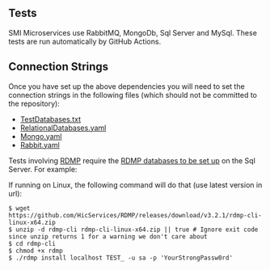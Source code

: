## Tests

SMI Microservices use RabbitMQ, MongoDb, Sql Server and MySql. These tests are run automatically by GitHub Actions.

## Connection Strings

Once you have set up the above dependencies you will need to set the connection strings in the following files (which should not be committed to the repository):

- [TestDatabases.txt](tests/SmiServices.UnitTests/TestDatabases.txt)
- [RelationalDatabases.yaml](tests/SmiServices.UnitTests/RelationalDatabases.yaml)
- [Mongo.yaml](tests/SmiServices.UnitTests/Mongo.yaml)
- [Rabbit.yaml](tests/SmiServices.UnitTests/Rabbit.yaml)

Tests involving [RDMP](https://github.com/HicServices/RDMP/) require the [RDMP databases to be set up](https://github.com/HicServices/RDMP/blob/develop/Documentation/CodeTutorials/Tests.md#database-tests) on the Sql Server. For example:

If running on Linux, the following command will do that (use latest version in url):

```
$ wget https://github.com/HicServices/RDMP/releases/download/v3.2.1/rdmp-cli-linux-x64.zip
$ unzip -d rdmp-cli rdmp-cli-linux-x64.zip || true # Ignore exit code since unzip returns 1 for a warning we don't care about
$ cd rdmp-cli
$ chmod +x rdmp
$ ./rdmp install localhost TEST_ -u sa -p 'YourStrongPassw0rd'
```
